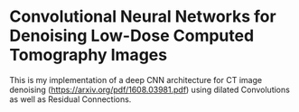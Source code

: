# Convolutional Neural Networks for Denoising Low-Dose Computed Tomography Images
This is my implementation of a deep CNN architecture for CT image denoising (https://arxiv.org/pdf/1608.03981.pdf) using dilated Convolutions as well as Residual Connections.

